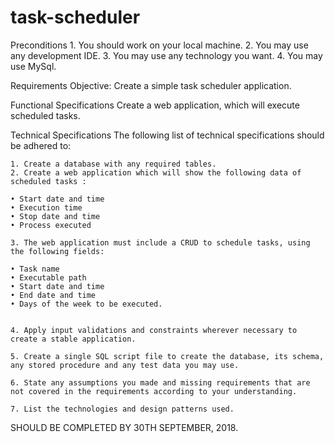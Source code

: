# task-scheduler

Preconditions
    1. You should work on your local machine.
    2. You may use any development IDE.
    3. You may use any technology you want.
    4. You may use MySql.

Requirements
Objective:
Create a simple task scheduler application.

Functional Specifications
Create a web application, which will execute scheduled tasks.

Technical Specifications
The following list of technical specifications should be adhered to:

    1. Create a database with any required tables.
    2. Create a web application which will show the following data of scheduled tasks :
       
    • Start date and time
    • Execution time
    • Stop date and time
    • Process executed
       
    3. The web application must include a CRUD to schedule tasks, using the following fields:
       
    • Task name
    • Executable path
    • Start date and time
    • End date and time
    • Days of the week to be executed.
       
       
    4. Apply input validations and constraints wherever necessary to create a stable application.
       
    5. Create a single SQL script file to create the database, its schema, any stored procedure and any test data you may use.
       
    6. State any assumptions you made and missing requirements that are not covered in the requirements according to your understanding.
       
    7. List the technologies and design patterns used.


SHOULD BE COMPLETED BY 30TH SEPTEMBER, 2018.
